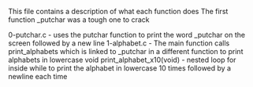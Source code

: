 This file contains a description of what each function does
The first function _putchar was a tough one to crack


0-putchar.c - uses the putchar function to print the word _putchar on the screen followed by a new line
1-alphabet.c - The main function calls print_alphabets which is linked to _putchar in a different function to print alphabets in lowercase
void print_alphabet_x10(void) - nested loop for inside while to print the alphabet in lowercase 10 times followed by a newline each time

